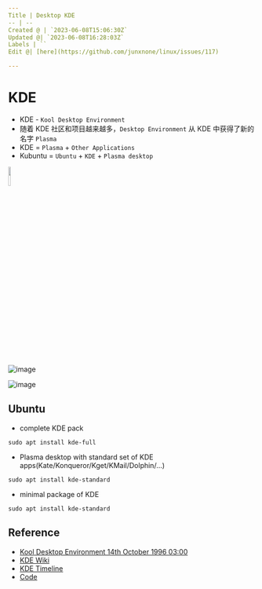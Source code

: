 ```yaml
---
Title | Desktop KDE
-- | --
Created @ | `2023-06-08T15:06:30Z`
Updated @| `2023-06-08T16:28:03Z`
Labels | ``
Edit @| [here](https://github.com/junxnone/linux/issues/117)

---
```

# KDE

- KDE - `Kool Desktop Environment`
- 随着 KDE 社区和项目越来越多，`Desktop Environment` 从 KDE 中获得了新的名字 `Plasma`
- KDE = `Plasma` + `Other Applications`
- Kubuntu = `Ubuntu` + `KDE` + `Plasma desktop`

<img width="10%" src="https://github.com/junxnone/linux/assets/2216970/7f1fc872-be10-42d8-8dc3-6efd5ad7209d">




![image](https://github.com/junxnone/linux/assets/2216970/5dd59587-391f-4cc3-aecd-c864415dafdd)


![image](https://github.com/junxnone/linux/assets/2216970/3f265652-cce8-4cd0-8af7-07d3c5500a91)


## Ubuntu

- complete KDE pack
```
sudo apt install kde-full
```

- Plasma desktop with standard set of KDE apps(Kate/Konqueror/Kget/KMail/Dolphin/...)
```
sudo apt install kde-standard
```

- minimal package of KDE
```
sudo apt install kde-standard
```

## Reference
- [Kool Desktop Environment 14th October 1996 03:00](https://kde.org/announcements/announcement/)
- [KDE Wiki](https://userbase.kde.org/Welcome_to_KDE_UserBase)
- [KDE Timeline](https://timeline.kde.org/zh-cn/)
- [Code](https://invent.kde.org/explore/groups?sort=name_asc)
